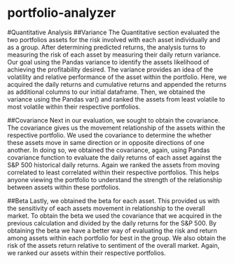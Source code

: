 # portfolio-analyzer
#Quantitative Analysis
##Variance
The Quantitative section evaluated the two portfolios assets for the risk involved with each asset individually and as a group.  After determining predicted returns, the analysis turns to measuring the risk of each asset by measuring their daily return variance.  Our goal using the Pandas variance to identify the assets likelihood of achieving the profitability desired.  The variance provides an idea of the volatility and relative performance of the asset within the portfolio.  Here, we acquired the daily returns and cumulative returns and appended the returns as additional columns to our initial dataframe.  Then, we obtained the variance using the Pandas var() and ranked the assets from least volatile to most volatile within their respective portfolios.  

##Covariance
Next in our evaluation, we sought to obtain the covariance.   The covariance gives us the movement relationship of the assets within the respective portfolio.  We used the covariance to determine the whether these assets move in same direction or in opposite directions of one another.  In doing so, we obtained the covariance, again, using Pandas covariance function to evaluate the daily returns of each asset against the S&P 500 historical daily returns.  Again we ranked the assets from moving correlated to least correlated within their respective portfolios.  This helps anyone viewing the portfolio to understand the strength  of the relationship between assets within these portfolios.

##Beta
Lastly, we obtained the beta for each asset.  This provided us with the sensitivity of each assets movement in relationship to the overall market.  To obtain the beta we used the covariance that we acquired in the previous calculation and divided by the daily returns for the S&P 500.   By obtaining the beta we have a better way of evaluating the risk and return among assets within each portfolio for best in the group.  We also obtain the risk of the assets return relative to sentiment of the overall market. Again, we ranked our assets within their respective portfolios.   
